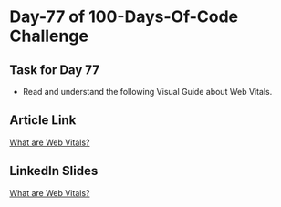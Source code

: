 # Day-77 of 100-Days-Of-Code Challenge

## Task for Day 77

- Read and understand the following Visual Guide about Web Vitals.

## Article Link

[What are Web Vitals?](https://roadmap.sh/guides/what-are-web-vitals)

## LinkedIn Slides

[What are Web Vitals?]()